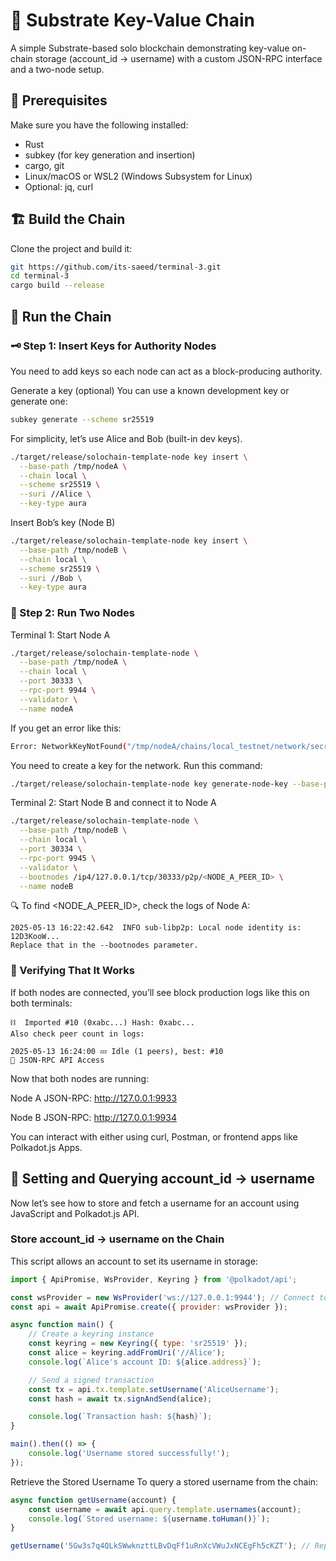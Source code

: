 # 🚀 Substrate Key-Value Chain
A simple Substrate-based solo blockchain demonstrating key-value on-chain storage (account_id → username) with a custom JSON-RPC interface and a two-node setup.

## 🧱 Prerequisites
Make sure you have the following installed:

- Rust
- subkey (for key generation and insertion)
- cargo, git
- Linux/macOS or WSL2 (Windows Subsystem for Linux)
- Optional: jq, curl


## 🏗️ Build the Chain
Clone the project and build it:

```bash
git https://github.com/its-saeed/terminal-3.git
cd terminal-3
cargo build --release
```

## 🔗 Run the Chain

### 🗝️ Step 1: Insert Keys for Authority Nodes
You need to add keys so each node can act as a block-producing authority.

Generate a key (optional)
You can use a known development key or generate one:

```bash
subkey generate --scheme sr25519
```

For simplicity, let’s use Alice and Bob (built-in dev keys).

```bash
./target/release/solochain-template-node key insert \
  --base-path /tmp/nodeA \
  --chain local \
  --scheme sr25519 \
  --suri //Alice \
  --key-type aura
```
Insert Bob’s key (Node B)
```bash
./target/release/solochain-template-node key insert \
  --base-path /tmp/nodeB \
  --chain local \
  --scheme sr25519 \
  --suri //Bob \
  --key-type aura
```

### 🏃 Step 2: Run Two Nodes

Terminal 1: Start Node A

```bash
./target/release/solochain-template-node \
  --base-path /tmp/nodeA \
  --chain local \
  --port 30333 \
  --rpc-port 9944 \
  --validator \
  --name nodeA
```

If you get an error like this:

```bash
Error: NetworkKeyNotFound("/tmp/nodeA/chains/local_testnet/network/secret_ed25519")
```
You need to create a key for the network. Run this command:

```bash
./target/release/solochain-template-node key generate-node-key --base-path /tmp/nodeA
```

Terminal 2: Start Node B and connect it to Node A

```bash
./target/release/solochain-template-node \
  --base-path /tmp/nodeB \
  --chain local \
  --port 30334 \
  --rpc-port 9945 \
  --validator \
  --bootnodes /ip4/127.0.0.1/tcp/30333/p2p/<NODE_A_PEER_ID> \
  --name nodeB
```

🔍 To find <NODE_A_PEER_ID>, check the logs of Node A:

```log
2025-05-13 16:22:42.642  INFO sub-libp2p: Local node identity is: 12D3KooW...
Replace that in the --bootnodes parameter.
```

### 🔎 Verifying That It Works
If both nodes are connected, you’ll see block production logs like this on both terminals:

```log
⛓️  Imported #10 (0xabc...) Hash: 0xabc...
Also check peer count in logs:
```

```log
2025-05-13 16:24:00 💤 Idle (1 peers), best: #10
📡 JSON-RPC API Access
```

Now that both nodes are running:

Node A JSON-RPC: http://127.0.0.1:9933

Node B JSON-RPC: http://127.0.0.1:9934

You can interact with either using curl, Postman, or frontend apps like Polkadot.js Apps.

## 🔑 Setting and Querying account_id → username
Now let’s see how to store and fetch a username for an account using JavaScript and Polkadot.js API.

### Store account_id → username on the Chain
This script allows an account to set its username in storage:

```javascript
import { ApiPromise, WsProvider, Keyring } from '@polkadot/api';

const wsProvider = new WsProvider('ws://127.0.0.1:9944'); // Connect to Node B
const api = await ApiPromise.create({ provider: wsProvider });

async function main() {
    // Create a keyring instance
    const keyring = new Keyring({ type: 'sr25519' });
    const alice = keyring.addFromUri('//Alice');
    console.log(`Alice's account ID: ${alice.address}`);

    // Send a signed transaction
    const tx = api.tx.template.setUsername('AliceUsername');
    const hash = await tx.signAndSend(alice);

    console.log(`Transaction hash: ${hash}`);
}

main().then(() => {
    console.log('Username stored successfully!');
});
```

Retrieve the Stored Username
To query a stored username from the chain:
```javascript
async function getUsername(account) {
    const username = await api.query.template.usernames(account);
    console.log(`Stored username: ${username.toHuman()}`);
}

getUsername('5Gw3s7q4QLkSWwknzttLBvDqFf1uRnXcVWuJxNCEgFh5cKZT'); // Replace with Alice's Account ID
```


